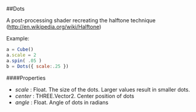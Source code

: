 ##Dots

A post-processing shader recreating the halftone technique (http://en.wikipedia.org/wiki/Halftone) 

Example:
```javascript
a = Cube()
a.scale = 2
a.spin( .05 )
b = Dots({ scale:.25 })
```

####Properties

* _scale_ : Float. The size of the dots. Larger values result in smaller dots.
* _center_ : THREE.Vector2. Center position of dots
* _angle_ : Float. Angle of dots in radians
